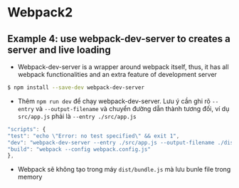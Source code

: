 # Webpack2

## Example 4: use webpack-dev-server to creates a server and live loading

* Webpack-dev-server is a wrapper around webpack itself, thus, it has all webpack functionalities and an extra feature of development server

```bash
$ npm install --save-dev webpack-dev-server
```

* Thêm `npm run dev` để chạy webpack-dev-server. Lưu ý cần ghi rõ `--entry` và `--output-filename` và chuyển đường dẫn thành tương đối, ví dụ `src/app.js` phải là `--entry ./src/app.js`

```js
"scripts": {
"test": "echo \"Error: no test specified\" && exit 1",
"dev": "webpack-dev-server --entry ./src/app.js --output-filename ./dist/bundle.js",
"build": "webpack --config webpack.config.js"
},
```

* Webpack sẽ không tạo trong máy `dist/bundle.js` mà lưu bunle file trong memory